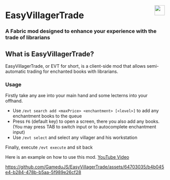 <img width="32" src="https://github.com/GameduJS/EasyVillagerTrade/blob/master/src/main/resources/assets/icon.png?raw=true" align="right" vspace="24">
<h1>EasyVillagerTrade</h1>

<h3>A Fabric mod designed to enhance your experience with the trade of librarians</h3>

## What is EasyVillagerTrade?
EasyVillagerTrade, or EVT for short, is a client-side mod that allows semi-automatic trading for enchanted books with librarians.

### Usage
Firstly take any axe into your main hand and some lecterns into your offhand.

- Use ``/evt search add <maxPrice> <enchantment> [<level>]`` to add any enchantment books to the queue
- Press ``F6`` (default key) to open a screen, there you also add any books. (You may press TAB to switch input or to autocomplete enchantment input)
- Use ``/evt select`` and select any villager and his workstation

Finally, execute ``/evt execute`` and sit back

Here is an example on how to use this mod.
[YouTube Video](https://www.youtube.com/watch?v=7Rz74_FEDwc)

https://github.com/GameduJS/EasyVillagerTrade/assets/64703035/b4b045e4-b284-478b-b5aa-5f989e26cf28

